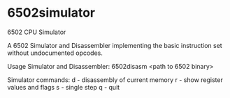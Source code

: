 # 6502simulator
6502 CPU Simulator

A 6502 Simulator and Disassembler implementing the basic instruction set without undocumented opcodes.

Usage Simulator and Disassembler:
6502disasm <path to 6502 binary>

Simulator commands:
d - disassembly of current memory
r - show register values and flags
s - single step
q - quit
